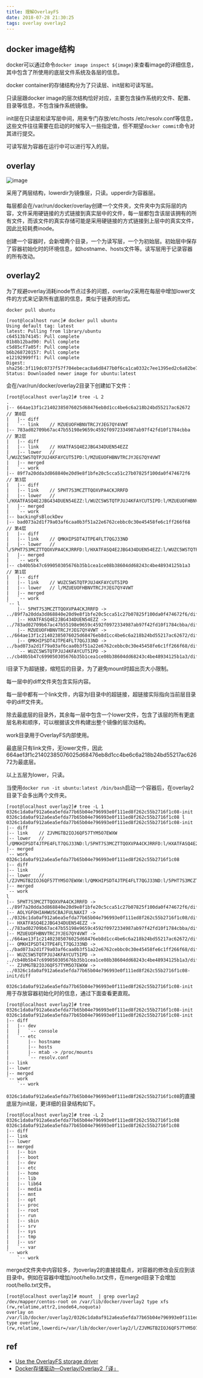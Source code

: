```yaml
---
title: 理解OverlayFS
date: 2018-07-28 21:30:25
tags: overlay overlay2
---
```


## docker image结构

docker可以通过命令`docker image inspect ${image}`来查看image的详细信息，其中包含了所使用的底层文件系统及各层的信息。

docker container的存储结构分为了只读层、init层和可读写层。

只读层跟docker image的层次结构恰好对应，主要包含操作系统的文件、配置、目录等信息，不包含操作系统镜像。

init层在只读层和读写层中间，用来专门存放/etc/hosts /etc/resolv.conf等信息，这些文件往往需要在启动的时候写入一些指定值，但不期望`docker commit`命令对其进行提交。

可读写层为容器在运行中可以进行写入的层。

## overlay

![image](https://arkingc.github.io/img/in-post/post-docker-filesystem/overlay_constructs.jpg)

采用了两层结构，lowerdir为镜像层，只读。upperdir为容器层。

每层都会在/var/run/docker/overlay创建一个文件夹，文件夹中为实际层的内容，文件采用硬链接的方式链接到真实层中的文件，每一层都包含该层该拥有的所有文件，而该文件的真实存储可能是采用硬链接的方式链接到上层中的真实文件，因此比较耗费inode。

创建一个容器时，会新增两个目录，一个为读写层，一个为初始层。初始层中保存了容器初始化时的环境信息，如hostname、hosts文件等。读写层用于记录容器的所有改动。

## overlay2

为了规避overlay消耗inode节点过多的问题，overlay2采用在每层中增加lower文件的方式来记录所有底层的信息，类似于链表的形式。

`docker pull ubuntu`

```
[root@localhost runc]# docker pull ubuntu
Using default tag: latest
latest: Pulling from library/ubuntu
c64513b74145: Pull complete
01b8b12bad90: Pull complete
c5d85cf7a05f: Pull complete
b6b268720157: Pull complete
e12192999ff1: Pull complete
Digest: sha256:3f119dc0737f57f704ebecac8a6d8477b0f6ca1ca0332c7ee1395ed2c6a82be7
Status: Downloaded newer image for ubuntu:latest
```

会在/var/run/docker/overlay2目录下创建如下文件：

```
[root@localhost overlay2]# tree -L 2
.
|-- 664ae13f1c21402385076025d68476eb8d1cc4be6c6a218b24bd55217ac62672    // 第0层
|   |-- diff
|   `-- link    // MZUEUOFHBNVTRCJYJEG7QY4VWT
|-- 783ad02709b67ac47b55198e9659c4592f0972334987ab97f42fd10f1784cbba    // 第2层
|   |-- diff
|   |-- link    // HXATFASQ4E2JBG434DUEN54EZZ
|   |-- lower   // l/WUZC5WSTQTPJUJ4KFAYCUT5IPD:l/MZUEUOFHBNVTRCJYJEG7QY4VWT
|   |-- merged
|   `-- work
|-- 89f7a20dda3d868840e20d9e8f1bfe20c5cca51c27b07825f100da0f474672f6    // 第3层
|   |-- diff
|   |-- link    // 5PHT7S3MCZTTQOXVPA4CKJRRFD
|   |-- lower   // l/HXATFASQ4E2JBG434DUEN54EZZ:l/WUZC5WSTQTPJUJ4KFAYCUT5IPD:l/MZUEUOFHBNVTRCJYJEG7QY4VWT
|   |-- merged
|   `-- work
|-- backingFsBlockDev
|-- bad073a2d1f79a03af6caa0b3f51a22e6762cebbc0c30e45458fe6c1ff266f68    // 第4层
|   |-- diff
|   |-- link    // QMKHIPSDT4JTPE4FLT7QGJ33ND
|   |-- lower   // l/5PHT7S3MCZTTQOXVPA4CKJRRFD:l/HXATFASQ4E2JBG434DUEN54EZZ:l/WUZC5WSTQTPJUJ4KFAYCUT5IPD:l/MZUEUOFHBNVTRCJYJEG7QY4VWT
|   |-- merged
|   `-- work
|-- cb40b5b47c699050305676b35b1cea1ce08b38604dd68243c4be48934125b1a3    // 第1层
|   |-- diff
|   |-- link    // WUZC5WSTQTPJUJ4KFAYCUT5IPD
|   |-- lower   // l/MZUEUOFHBNVTRCJYJEG7QY4VWT
|   |-- merged
|   `-- work
`-- l
    |-- 5PHT7S3MCZTTQOXVPA4CKJRRFD -> ../89f7a20dda3d868840e20d9e8f1bfe20c5cca51c27b07825f100da0f474672f6/diff
    |-- HXATFASQ4E2JBG434DUEN54EZZ -> ../783ad02709b67ac47b55198e9659c4592f0972334987ab97f42fd10f1784cbba/diff
    |-- MZUEUOFHBNVTRCJYJEG7QY4VWT -> ../664ae13f1c21402385076025d68476eb8d1cc4be6c6a218b24bd55217ac62672/diff
    |-- QMKHIPSDT4JTPE4FLT7QGJ33ND -> ../bad073a2d1f79a03af6caa0b3f51a22e6762cebbc0c30e45458fe6c1ff266f68/diff
    `-- WUZC5WSTQTPJUJ4KFAYCUT5IPD -> ../cb40b5b47c699050305676b35b1cea1ce08b38604dd68243c4be48934125b1a3/diff
```

l目录下为超链接，缩短后的目录，为了避免mount时超出页大小限制。

每一层中的diff文件夹包含实际内容。

每一层中都有一个link文件，内容为l目录中的超链接，超链接实际指向当前层目录中的diff文件夹。

除去最底层的目录外，其余每一层中包含一个lower文件，包含了该层的所有更底层名称和顺序，可以根据该文件构建出整个镜像的层次结构。

work目录用于OverlayFS内部使用。

最底层只有link文件，无lower文件，因此664ae13f1c21402385076025d68476eb8d1cc4be6c6a218b24bd55217ac62672为最底层。

以上五层为lower，只读。

当使用`docker run -it ubuntu:latest /bin/bash`启动一个容器后，在overlay2目录下会多出两个文件夹。

```
[root@localhost overlay2]# tree -L 1 0326c1da0af912a6ea5efda77b65b04e796993e0f111ed8f262c55b2716f1c08-init 0326c1da0af912a6ea5efda77b65b04e796993e0f111ed8f262c55b2716f1c08 l
0326c1da0af912a6ea5efda77b65b04e796993e0f111ed8f262c55b2716f1c08-init
|-- diff
|-- link    // ZJVMGTB2IOJ6QF57TYM5O7EWXW
|-- lower   // l/QMKHIPSDT4JTPE4FLT7QGJ33ND:l/5PHT7S3MCZTTQOXVPA4CKJRRFD:l/HXATFASQ4E2JBG434DUEN54EZZ:l/WUZC5WSTQTPJUJ4KFAYCUT5IPD:l/MZUEUOFHBNVTRCJYJEG7QY4VWT
|-- merged
`-- work
0326c1da0af912a6ea5efda77b65b04e796993e0f111ed8f262c55b2716f1c08
|-- diff
|-- link
|-- lower   // l/ZJVMGTB2IOJ6QF57TYM5O7EWXW:l/QMKHIPSDT4JTPE4FLT7QGJ33ND:l/5PHT7S3MCZTTQOXVPA4CKJRRFD:l/HXATFASQ4E2JBG434DUEN54EZZ:l/WUZC5WSTQTPJUJ4KFAYCUT5IPD:l/MZUEUOFHBNVTRCJYJEG7QY4VWT
|-- merged
`-- work
l
|-- 5PHT7S3MCZTTQOXVPA4CKJRRFD -> ../89f7a20dda3d868840e20d9e8f1bfe20c5cca51c27b07825f100da0f474672f6/diff
|-- AOLYGFOHIAHWU5CBAJFULNAXI7 -> ../0326c1da0af912a6ea5efda77b65b04e796993e0f111ed8f262c55b2716f1c08/diff
|-- HXATFASQ4E2JBG434DUEN54EZZ -> ../783ad02709b67ac47b55198e9659c4592f0972334987ab97f42fd10f1784cbba/diff
|-- MZUEUOFHBNVTRCJYJEG7QY4VWT -> ../664ae13f1c21402385076025d68476eb8d1cc4be6c6a218b24bd55217ac62672/diff
|-- QMKHIPSDT4JTPE4FLT7QGJ33ND -> ../bad073a2d1f79a03af6caa0b3f51a22e6762cebbc0c30e45458fe6c1ff266f68/diff
|-- WUZC5WSTQTPJUJ4KFAYCUT5IPD -> ../cb40b5b47c699050305676b35b1cea1ce08b38604dd68243c4be48934125b1a3/diff
`-- ZJVMGTB2IOJ6QF57TYM5O7EWXW -> ../0326c1da0af912a6ea5efda77b65b04e796993e0f111ed8f262c55b2716f1c08-init/diff
```

`0326c1da0af912a6ea5efda77b65b04e796993e0f111ed8f262c55b2716f1c08-init`用于存放容器初始化时的信息，通过下面查看更直观。

```
[root@localhost overlay2]# tree 0326c1da0af912a6ea5efda77b65b04e796993e0f111ed8f262c55b2716f1c08-init
0326c1da0af912a6ea5efda77b65b04e796993e0f111ed8f262c55b2716f1c08-init
|-- diff
|   |-- dev
|   |   `-- console
|   `-- etc
|       |-- hostname
|       |-- hosts
|       |-- mtab -> /proc/mounts
|       `-- resolv.conf
|-- link
|-- lower
|-- merged
`-- work
    `-- work
```

`0326c1da0af912a6ea5efda77b65b04e796993e0f111ed8f262c55b2716f1c08`的直接底层为init层，更详细的目录结构如下。

```
[root@localhost overlay2]# tree -L 2  0326c1da0af912a6ea5efda77b65b04e796993e0f111ed8f262c55b2716f1c08
0326c1da0af912a6ea5efda77b65b04e796993e0f111ed8f262c55b2716f1c08
|-- diff
|-- link
|-- lower
|-- merged
|   |-- bin
|   |-- boot
|   |-- dev
|   |-- etc
|   |-- home
|   |-- lib
|   |-- lib64
|   |-- media
|   |-- mnt
|   |-- opt
|   |-- proc
|   |-- root
|   |-- run
|   |-- sbin
|   |-- srv
|   |-- sys
|   |-- tmp
|   |-- usr
|   `-- var
`-- work
    `-- work
```

merged文件夹中内容较多，为overlay2的直接挂载点，对容器的修改会反应到该目录中。例如在容器中增加/root/hello.txt文件，在merged目录下会增加root/hello.txt文件。

```
[root@localhost overlay2]# mount  | grep overlay2
/dev/mapper/centos-root on /var/lib/docker/overlay2 type xfs (rw,relatime,attr2,inode64,noquota)
overlay on /var/lib/docker/overlay2/0326c1da0af912a6ea5efda77b65b04e796993e0f111ed8f262c55b2716f1c08/merged type overlay (rw,relatime,lowerdir=/var/lib/docker/overlay2/l/ZJVMGTB2IOJ6QF57TYM5O7EWXW:/var/lib/docker/overlay2/l/QMKHIPSDT4JTPE4FLT7QGJ33ND:/var/lib/docker/overlay2/l/5PHT7S3MCZTTQOXVPA4CKJRRFD:/var/lib/docker/overlay2/l/HXATFASQ4E2JBG434DUEN54EZZ:/var/lib/docker/overlay2/l/WUZC5WSTQTPJUJ4KFAYCUT5IPD:/var/lib/docker/overlay2/l/MZUEUOFHBNVTRCJYJEG7QY4VWT,upperdir=/var/lib/docker/overlay2/0326c1da0af912a6ea5efda77b65b04e796993e0f111ed8f262c55b2716f1c08/diff,workdir=/var/lib/docker/overlay2/0326c1da0af912a6ea5efda77b65b04e796993e0f111ed8f262c55b2716f1c08/work)
```

## ref

- [Use the OverlayFS storage driver](https://docs.docker.com/storage/storagedriver/overlayfs-driver/)
- [Docker存储驱动—Overlay/Overlay2「译」](https://arkingc.github.io/2017/05/05/docker-filesystem-overlay/)
